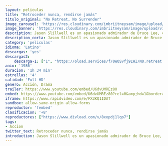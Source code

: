 ```yaml
---
layout: peliculas
title: "Retroceder nunca, rendirse jamás"
titulo_original: "No Retreat, No Surrender"
image_carousel: 'https://res.cloudinary.com/imbriitneysam/image/upload/v1555990077/rendirse-poster-min.jpg'
image_banner: 'https://res.cloudinary.com/imbriitneysam/image/upload/v1555990077/rendirsebanner-min.jpg'
description: Jason Slillwell es un apasionado admirador de Bruce Lee, cuyo padre, instructor de karate, resulta herido y humillado por el crimen organizado de la Costa Este. Jason decide practicar el karate esperando la hora de la venganza. Su amigo R.J. le sugiere introducirse en un determinado gimnasio, regentado por el campeón nacional de full-contact, que es precisamente hermano de su ex novia, Nelly; pero el hermano de Nelly y sus amigos le propinan una paliza de muerte.
description_corta: Jason Slillwell es un apasionado admirador de Bruce Lee, cuyo padre, instructor de karate, resulta herido y humillado por el crimen organizado de la Costa Este. Jason decide practicar el karate esperando la hora de la venganza. Su amigo..
category: 'peliculas'
idioma: 'Latino'
descargas: 'yes'
descargas2:
    descarga-1: ["1", "https://oload.services/f/0eOSvfj9LWI/N0.retreat.no_Surrend3r.1986.720.bdrip.lat.mp4", "https://www.google.com/s2/favicons?domain=openload.co","OpenLoad","https://res.cloudinary.com/imbriitneysam/image/upload/v1541473684/mexico.png", "Latino", "Full HD"]
anio: '1986'
duracion: '1h 34 min'
estrellas: '4'
calidad: 'Full HD'
genero: Acción, Drama
trailer: https://www.youtube.com/embed/U6dvUMREz80
embed: https://www.youtube.com/embed/U6dvUMREz80?rel=0&amp;hd=1&border=0&wmode=opaque&enablejsapi=1&modestbranding=1&controls=1&showinfo=1
iframe: https://www.rapidvideo.com/e/FX3KQ1IDAT
sandbox: allow-same-origin allow-forms
reproductor: 'fembed'
clasificacion: '+8'
reproductores: ["https://www.divload.com/v/8xopdj1lqo7"]
tags:
- Accion
twitter_text: Retroceder nunca, rendirse jamás
introduction: Jason Slillwell es un apasionado admirador de Bruce Lee, cuyo padre, instructor de karate, resulta herido y humillado por el crimen organizado de la Costa Este. Jason decide practicar el karate esperando la hora de la venganza. Su amigo..
---
```












